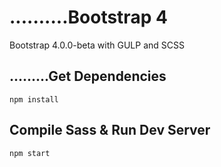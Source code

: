 # ..........Bootstrap 4

Bootstrap 4.0.0-beta with GULP and SCSS



## .........Get Dependencies


```
npm install
```

## Compile Sass & Run Dev Server

```
npm start
```
